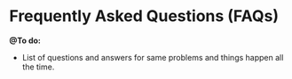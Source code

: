 # Frequently Asked Questions \(FAQs\)

**@To do:**

* List of questions and answers for same problems and things happen all the time.

